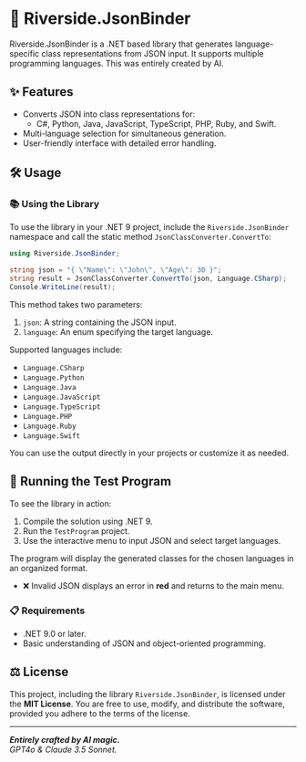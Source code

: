 # 🧩  Riverside.JsonBinder

Riverside.JsonBinder is a .NET based library that generates language-specific class representations from JSON input. It supports multiple programming languages. This was entirely created by AI.

## ✨ Features

- Converts JSON into class representations for:
  - C#, Python, Java, JavaScript, TypeScript, PHP, Ruby, and Swift.
- Multi-language selection for simultaneous generation.
- User-friendly interface with detailed error handling.

## 🛠️ Usage

### 📚 Using the Library

To use the library in your .NET 9 project, include the `Riverside.JsonBinder` namespace and call the static method `JsonClassConverter.ConvertTo`:

```csharp
using Riverside.JsonBinder;

string json = "{ \"Name\": \"John\", \"Age\": 30 }";
string result = JsonClassConverter.ConvertTo(json, Language.CSharp);
Console.WriteLine(result);
```

This method takes two parameters:

1. `json`: A string containing the JSON input.
2. `language`: An enum specifying the target language.

Supported languages include:

- `Language.CSharp`
- `Language.Python`
- `Language.Java`
- `Language.JavaScript`
- `Language.TypeScript`
- `Language.PHP`
- `Language.Ruby`
- `Language.Swift`

You can use the output directly in your projects or customize it as needed.

## 🚀 Running the Test Program

To see the library in action:

1. Compile the solution using .NET 9.
2. Run the `TestProgram` project.
3. Use the interactive menu to input JSON and select target languages.

The program will display the generated classes for the chosen languages in an organized format.

- ❌ Invalid JSON displays an error in **red** and returns to the main menu.

### 📋 Requirements

- .NET 9.0 or later.
- Basic understanding of JSON and object-oriented programming.

## ⚖️ License

This project, including the library `Riverside.JsonBinder`, is licensed under the **MIT License**. You are free to use, modify, and distribute the software, provided you adhere to the terms of the license.

---
  
***Entirely crafted by AI magic.***  
*GPT4o & Claude 3.5 Sonnet.*
